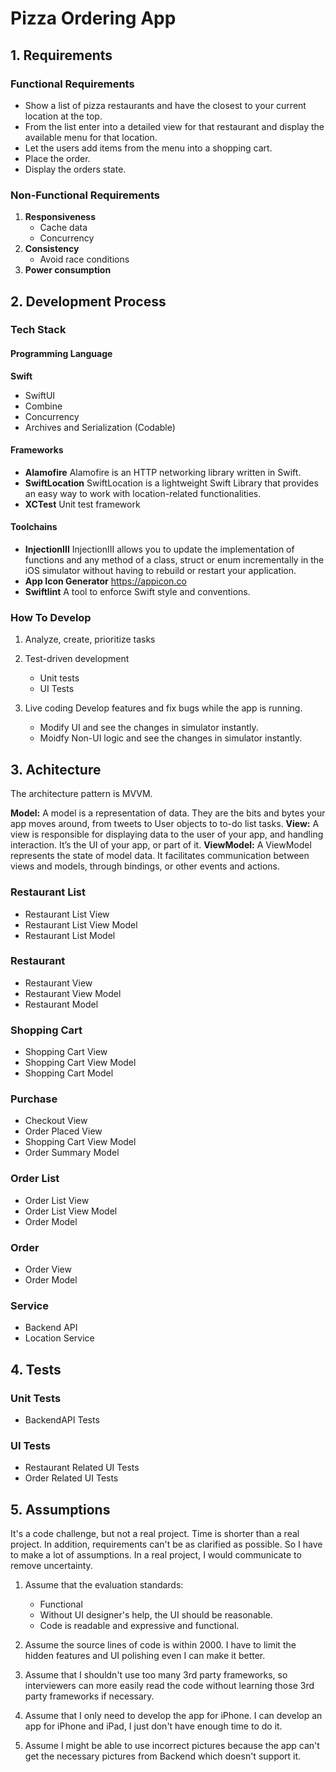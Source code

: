 # Pizza Ordering App

## 1. Requirements
### Functional Requirements
- Show a list of pizza restaurants and have the closest to your current location at the top.   
- From the list enter into a detailed view for that restaurant and display the available menu for that location.
- Let the users add items from the menu into a shopping cart.
- Place the order.
- Display the orders state.

### Non-Functional Requirements
1. **Responsiveness**
	- Cache data
	- Concurrency
2. **Consistency**
	- Avoid race conditions
3. **Power consumption**

## 2. Development Process
### Tech Stack
#### Programming Language
**Swift**
- SwiftUI
- Combine
- Concurrency
- Archives and Serialization (Codable)
#### Frameworks
- **Alamofire**
Alamofire is an HTTP networking library written in Swift.
- **SwiftLocation**
SwiftLocation is a lightweight Swift Library that provides an easy way to work with location-related functionalities. 
- **XCTest**
Unit test framework

#### Toolchains
- **InjectionIII**
InjectionIII allows you to update the implementation of functions and any method of a class, struct or enum incrementally in the iOS simulator without having to rebuild or restart your application.
- **App Icon Generator**
https://appicon.co
- **Swiftlint**
A tool to enforce Swift style and conventions.

### How To Develop
1. Analyze, create, prioritize tasks

2. Test-driven development
   - Unit tests
   - UI Tests

3. Live coding
   Develop features and fix bugs while the app is running.

   - Modify UI and see the changes in simulator instantly.
   - Moidfy Non-UI logic and see the changes in simulator instantly.

## 3. Achitecture
The architecture pattern is MVVM.

**Model:** A model is a representation of data. They are the bits and bytes your app moves around, from tweets to User objects to to-do list tasks.
**View:** A view is responsible for displaying data to the user of your app, and handling interaction. It’s the UI of your app, or part of it.
**ViewModel:** A ViewModel represents the state of model data. It facilitates communication between views and models, through bindings, or other events and actions.

### Restaurant List
   - Restaurant List View
   - Restaurant List View Model
   - Restaurant List Model

### Restaurant
   - Restaurant View
   - Restaurant View Model
   - Restaurant Model

### Shopping Cart
   - Shopping Cart View
   - Shopping Cart View Model
   - Shopping Cart Model

### Purchase
   - Checkout View
   - Order Placed View
   - Shopping Cart View Model
   - Order Summary Model

### Order List
   - Order List View 
   - Order List View Model
   - Order Model

### Order
   - Order View
   - Order Model

### Service 
   - Backend API
   - Location Service

## 4. Tests
### Unit Tests
   - BackendAPI Tests
### UI Tests
   - Restaurant Related UI Tests
   - Order Related UI Tests

## 5. Assumptions
It's a code challenge, but not a real project. Time is shorter than a real project. In addition, requirements can't be as clarified as possible. So I have to make a lot of assumptions. In a real project, I would communicate to remove uncertainty.

1. Assume that the evaluation standards:
  	- Functional
  	- Without UI designer's help, the UI should be reasonable.
  	- Code is readable and expressive and functional.

2. Assume the source lines of code is within 2000. I have to limit the hidden features and UI polishing even I can make it better.

3. Assume that I shouldn't use too many 3rd party frameworks, so interviewers can more easily read the code without learning those 3rd party frameworks if necessary. 

4. Assume that I only need to develop the app for iPhone. I can develop an app for iPhone and iPad, I just don't have enough time to do it.

5. Assume I might be able to use incorrect pictures because the app can't get the necessary pictures from Backend which doesn't support it.
